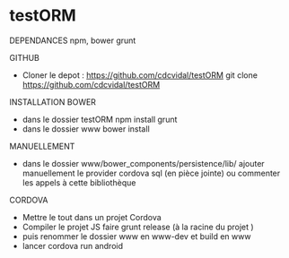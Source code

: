 # testORM

DEPENDANCES
npm, bower grunt

GITHUB
- Cloner le depot  : https://github.com/cdcvidal/testORM
git clone  https://github.com/cdcvidal/testORM

INSTALLATION BOWER
- dans le dossier testORM
npm install grunt
- dans le dossier www
bower install

MANUELLEMENT
- dans le dossier www/bower_components/persistence/lib/
ajouter manuellement le provider cordova sql (en pièce jointe)
ou commenter les appels à cette bibliothèque

CORDOVA
- Mettre le tout dans un projet Cordova
- Compiler le projet JS faire 
grunt release (à la racine du projet )
- puis renommer le dossier www en www-dev et build en www
- lancer cordova run android
 
